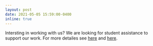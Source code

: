 ```yaml
---
layout: post
date: 2021-05-05 15:59:00-0400
inline: true
---
```


Intersting in working with us? We are looking for student assistance to support our work. For more detailes see 
<a href="{{ site.baseurl }}/assets/pdf/SHK_survey.pdf">here</a> and 
<a href="{{ site.baseurl }}/assets/pdf/SHK_RemoteSensing.pdf">here</a>. 
